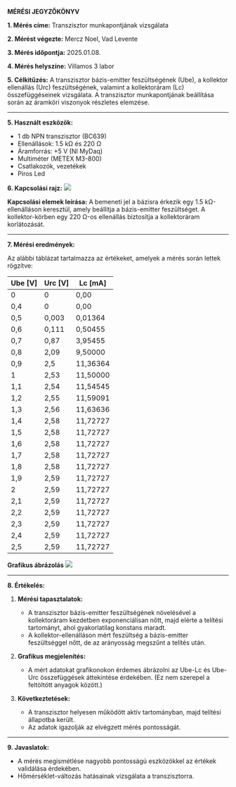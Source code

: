 **MÉRÉSI JEGYZŐKÖNYV**

**1. Mérés címe:**
Transzisztor munkapontjának vizsgálata

**2. Mérést végezte:**
Mercz Noel, Vad Levente

**3. Mérés időpontja:**
2025.01.08.

**4. Mérés helyszíne:**
Villamos 3 labor

**5. Célkitűzés:**
A transzisztor bázis-emitter feszültségének (Ube), a kollektor ellenállás (Urc) feszültségének, valamint a kollektoráram (Lc) összefüggéseinek vizsgálata. A transzisztor munkapontjának beállítása során az áramköri viszonyok részletes elemzése.

---

**5. Használt eszközök:**
- 1 db NPN transzisztor (BC639)
- Ellenállások: 1.5 kΩ és 220 Ω
- Áramforrás: +5 V (NI MyDaq)
- Multiméter (METEX M3-800)
- Csatlakozók, vezetékek
- Piros Led

**6. Kapcsolási rajz:**
<img src="https://noel-mercz.github.io/Meresijegyzokonyvek/tranzisztor_meres/img/almafa.PNG" />

**Kapcsolási elemek leírása:**
A bemeneti jel a bázisra érkezik egy 1.5 kΩ-ellenálláson keresztül, amely beállítja a bázis-emitter feszültséget. A kollektor-körben egy 220 Ω-os ellenállás biztosítja a kollektoráram korlátozását.

---

**7. Mérési eredmények:**

Az alábbi táblázat tartalmazza az értékeket, amelyek a mérés során lettek rögzítve:

| Ube [V] | Urc [V] | Lc [mA]      |
|---------|---------|--------------|
| 0       | 0       | 0,00         |
| 0,4     | 0       | 0,00         |
| 0,5     | 0,003   | 0,01364      |
| 0,6     | 0,111   | 0,50455      |
| 0,7     | 0,87    | 3,95455      |
| 0,8     | 2,09    | 9,50000      |
| 0,9     | 2,5     | 11,36364     |
| 1       | 2,53    | 11,50000     |
| 1,1     | 2,54    | 11,54545     |
| 1,2     | 2,55    | 11,59091     |
| 1,3     | 2,56    | 11,63636     |
| 1,4     | 2,58    | 11,72727     |
| 1,5     | 2,58    | 11,72727     |
| 1,6     | 2,58    | 11,72727     |
| 1,7     | 2,58    | 11,72727     |
| 1,8     | 2,58    | 11,72727     |
| 1,9     | 2,59    | 11,72727     |
| 2       | 2,59    | 11,72727     |
| 2,1     | 2,59    | 11,72727     |
| 2,2     | 2,59    | 11,72727     |
| 2,3     | 2,59    | 11,72727     |
| 2,4     | 2,59    | 11,72727     |
| 2,5     | 2,59    | 11,72727     |


**Grafikus ábrázolás**
<img src="https://noel-mercz.github.io/Meresijegyzokonyvek/tranzisztor_meres/img/graf.PNG" />

---

**8. Értékelés:**

1. **Mérési tapasztalatok:**
   - A transzisztor bázis-emitter feszültségének növelésével a kollektoráram kezdetben exponenciálisan nőtt, majd elérte a telítési tartományt, ahol gyakorlatilag konstans maradt.
   - A kollektor-ellenálláson mért feszültség a bázis-emitter feszültséggel nőtt, de az arányosság megszűnt a telítés után.

2. **Grafikus megjelenítés:**
   - A mért adatokat grafikonokon érdemes ábrázolni az Ube-Lc és Ube-Urc összefüggések áttekintése érdekében. (Ez nem szerepel a feltöltött anyagok között.)

3. **Következtetések:**
   - A transzisztor helyesen működött aktív tartományban, majd telítési állapotba került.
   - Az adatok igazolják az elvégzett mérés pontosságát.

---

**9. Javaslatok:**
- A mérés megismétlése nagyobb pontosságú eszközökkel az értékek validálása érdekében.
- Hőmérséklet-változás hatásainak vizsgálata a transzisztorra.